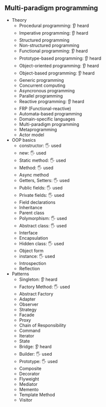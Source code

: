 ## Multi-paradigm programming

- Theory
  - Procedural programming: 👂 heard
  - Imperative programming: 👂 heard
  - Structured programming
  - Non-structured programming
  - Functional programming: 👂 heard
  - Prototype-based programming: 👂 heard
  - Object-oriented programming: 👂 heard
  - Object-based programming: 👂 heard
  - Generic programming
  - Concurrent computing
  - Asyncronous programming
  - Parallel programming
  - Reactive programming: 👂 heard
  - FRP (Functional-reactive)
  - Automata-based programming
  - Domain-specific languages
  - Multi-paradigm programming
  - Metaprogramming
  - Actor model
- OOP basics
  - constructor: 🖐️ used
  - new: 🖐️ used
  - Static method: 🖐️ used
  - Method: 🖐️ used
  - Async method
  - Getters, Setters: 🖐️ used
  - Public fields: 🖐️ used
  - Private fields: 🖐️ used
  - Field declarations
  - Inheritance
  - Parent class
  - Polymorphism: 🖐️ used
  - Abstract class: 🖐️ used
  - Interface
  - Encapsulation
  - Hidden class: 🖐️ used
  - Object form
  - instance: 🖐️ used
  - Introspection
  - Reflection
- Patterns
  - Singleton: 👂 heard
  - Factory Method: 🖐️ used
  - Abstract Factory
  - Adapter
  - Observer
  - Strategy
  - Facade
  - Proxy
  - Chain of Responsibility
  - Command
  - Iterator
  - State
  - Bridge: 👂 heard
  - Builder: 🖐️ used
  - Prototype: 🖐️ used
  - Composite
  - Decorator
  - Flyweight
  - Mediator
  - Memento
  - Template Method
  - Visitor
